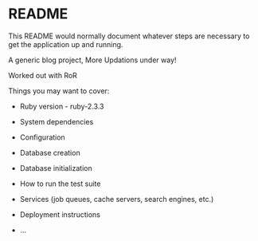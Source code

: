 # README

This README would normally document whatever steps are necessary to get the
application up and running.

A generic blog project, More Updations under way!

Worked out with RoR

Things you may want to cover:

* Ruby version  - ruby-2.3.3

* System dependencies

* Configuration

* Database creation

* Database initialization

* How to run the test suite

* Services (job queues, cache servers, search engines, etc.)

* Deployment instructions

* ...
